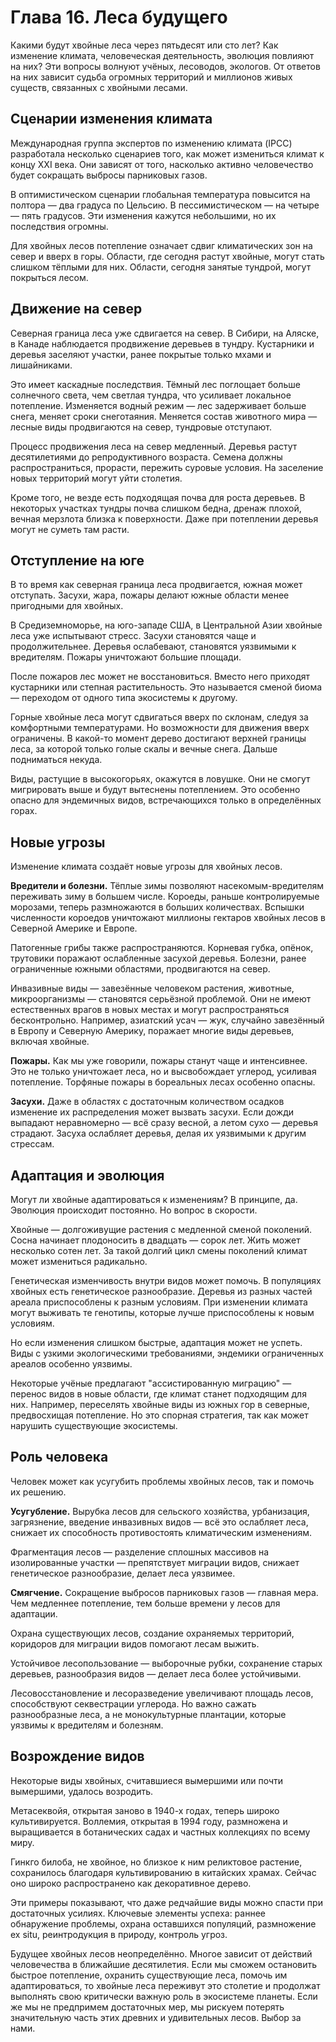 # Глава 16. Леса будущего

Какими будут хвойные леса через пятьдесят или сто лет? Как изменение климата, человеческая деятельность, эволюция повлияют на них? Эти вопросы волнуют учёных, лесоводов, экологов. От ответов на них зависит судьба огромных территорий и миллионов живых существ, связанных с хвойными лесами.

## Сценарии изменения климата

Международная группа экспертов по изменению климата (IPCC) разработала несколько сценариев того, как может измениться климат к концу XXI века. Они зависят от того, насколько активно человечество будет сокращать выбросы парниковых газов.

В оптимистическом сценарии глобальная температура повысится на полтора — два градуса по Цельсию. В пессимистическом — на четыре — пять градусов. Эти изменения кажутся небольшими, но их последствия огромны.

Для хвойных лесов потепление означает сдвиг климатических зон на север и вверх в горы. Области, где сегодня растут хвойные, могут стать слишком тёплыми для них. Области, сегодня занятые тундрой, могут покрыться лесом.

## Движение на север

Северная граница леса уже сдвигается на север. В Сибири, на Аляске, в Канаде наблюдается продвижение деревьев в тундру. Кустарники и деревья заселяют участки, ранее покрытые только мхами и лишайниками.

Это имеет каскадные последствия. Тёмный лес поглощает больше солнечного света, чем светлая тундра, что усиливает локальное потепление. Изменяется водный режим — лес задерживает больше снега, меняет сроки снеготаяния. Меняется состав животного мира — лесные виды продвигаются на север, тундровые отступают.

Процесс продвижения леса на север медленный. Деревья растут десятилетиями до репродуктивного возраста. Семена должны распространиться, прорасти, пережить суровые условия. На заселение новых территорий могут уйти столетия.

Кроме того, не везде есть подходящая почва для роста деревьев. В некоторых участках тундры почва слишком бедна, дренаж плохой, вечная мерзлота близка к поверхности. Даже при потеплении деревья могут не суметь там расти.

## Отступление на юге

В то время как северная граница леса продвигается, южная может отступать. Засухи, жара, пожары делают южные области менее пригодными для хвойных.

В Средиземноморье, на юго-западе США, в Центральной Азии хвойные леса уже испытывают стресс. Засухи становятся чаще и продолжительнее. Деревья ослабевают, становятся уязвимыми к вредителям. Пожары уничтожают большие площади.

После пожаров лес может не восстановиться. Вместо него приходят кустарники или степная растительность. Это называется сменой биома — переходом от одного типа экосистемы к другому.

Горные хвойные леса могут сдвигаться вверх по склонам, следуя за комфортными температурами. Но возможности для движения вверх ограничены. В какой-то момент дерево достигают верхней границы леса, за которой только голые скалы и вечные снега. Дальше подниматься некуда.

Виды, растущие в высокогорьях, окажутся в ловушке. Они не смогут мигрировать выше и будут вытеснены потеплением. Это особенно опасно для эндемичных видов, встречающихся только в определённых горах.

## Новые угрозы

Изменение климата создаёт новые угрозы для хвойных лесов.

**Вредители и болезни.** Тёплые зимы позволяют насекомым-вредителям переживать зиму в большем числе. Короеды, раньше контролируемые морозами, теперь размножаются в больших количествах. Вспышки численности короедов уничтожают миллионы гектаров хвойных лесов в Северной Америке и Европе.

Патогенные грибы также распространяются. Корневая губка, опёнок, трутовики поражают ослабленные засухой деревья. Болезни, ранее ограниченные южными областями, продвигаются на север.

Инвазивные виды — завезённые человеком растения, животные, микроорганизмы — становятся серьёзной проблемой. Они не имеют естественных врагов в новых местах и могут распространяться бесконтрольно. Например, азиатский усач — жук, случайно завезённый в Европу и Северную Америку, поражает многие виды деревьев, включая хвойные.

**Пожары.** Как мы уже говорили, пожары станут чаще и интенсивнее. Это не только уничтожает леса, но и высвобождает углерод, усиливая потепление. Торфяные пожары в бореальных лесах особенно опасны.

**Засухи.** Даже в областях с достаточным количеством осадков изменение их распределения может вызвать засухи. Если дожди выпадают неравномерно — всё сразу весной, а летом сухо — деревья страдают. Засуха ослабляет деревья, делая их уязвимыми к другим стрессам.

## Адаптация и эволюция

Могут ли хвойные адаптироваться к изменениям? В принципе, да. Эволюция происходит постоянно. Но вопрос в скорости.

Хвойные — долгоживущие растения с медленной сменой поколений. Сосна начинает плодоносить в двадцать — сорок лет. Жить может несколько сотен лет. За такой долгий цикл смены поколений климат может измениться радикально.

Генетическая изменчивость внутри видов может помочь. В популяциях хвойных есть генетическое разнообразие. Деревья из разных частей ареала приспособлены к разным условиям. При изменении климата могут выживать те генотипы, которые лучше приспособлены к новым условиям.

Но если изменения слишком быстрые, адаптация может не успеть. Виды с узкими экологическими требованиями, эндемики ограниченных ареалов особенно уязвимы.

Некоторые учёные предлагают "ассистированную миграцию" — перенос видов в новые области, где климат станет подходящим для них. Например, переселять хвойные виды из южных гор в северные, предвосхищая потепление. Но это спорная стратегия, так как может нарушить существующие экосистемы.

## Роль человека

Человек может как усугубить проблемы хвойных лесов, так и помочь их решению.

**Усугубление.** Вырубка лесов для сельского хозяйства, урбанизация, загрязнение, введение инвазивных видов — всё это ослабляет леса, снижает их способность противостоять климатическим изменениям.

Фрагментация лесов — разделение сплошных массивов на изолированные участки — препятствует миграции видов, снижает генетическое разнообразие, делает леса уязвимее.

**Смягчение.** Сокращение выбросов парниковых газов — главная мера. Чем медленнее потепление, тем больше времени у лесов для адаптации.

Охрана существующих лесов, создание охраняемых территорий, коридоров для миграции видов помогают лесам выжить.

Устойчивое лесопользование — выборочные рубки, сохранение старых деревьев, разнообразия видов — делает леса более устойчивыми.

Лесовосстановление и лесоразведение увеличивают площадь лесов, способствуют секвестрации углерода. Но важно сажать разнообразные леса, а не монокультурные плантации, которые уязвимы к вредителям и болезням.

## Возрождение видов

Некоторые виды хвойных, считавшиеся вымершими или почти вымершими, удалось возродить.

Метасеквойя, открытая заново в 1940-х годах, теперь широко культивируется. Воллемия, открытая в 1994 году, размножена и выращивается в ботанических садах и частных коллекциях по всему миру.

Гинкго билоба, не хвойное, но близкое к ним реликтовое растение, сохранилось благодаря культивированию в китайских храмах. Сейчас оно широко распространено как декоративное дерево.

Эти примеры показывают, что даже редчайшие виды можно спасти при достаточных усилиях. Ключевые элементы успеха: раннее обнаружение проблемы, охрана оставшихся популяций, размножение ex situ, реинтродукция в природу, контроль угроз.

Будущее хвойных лесов неопределённо. Многое зависит от действий человечества в ближайшие десятилетия. Если мы сможем остановить быстрое потепление, охранить существующие леса, помочь им адаптироваться, то хвойные леса переживут это столетие и продолжат выполнять свою критически важную роль в экосистеме планеты. Если же мы не предпримем достаточных мер, мы рискуем потерять значительную часть этих древних и удивительных лесов. Выбор за нами.
